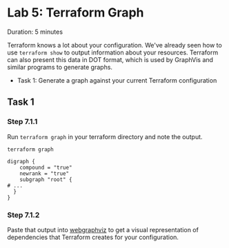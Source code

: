 # Lab 5: Terraform Graph

Duration: 5 minutes

Terraform knows a lot about your configuration. We've already seen how to use
`terraform show` to output information about your resources. Terraform can also
present this data in DOT format, which is used by GraphVis and similar programs to generate graphs.

- Task 1: Generate a graph against your current Terraform configuration

## Task 1

### Step 7.1.1

Run `terraform graph` in your terraform directory and note the output.

```shell
terraform graph
```

```text
digraph {
	compound = "true"
	newrank = "true"
	subgraph "root" {
# ...
  }
}
```

### Step 7.1.2

Paste that output into [webgraphviz](http://www.webgraphviz.com) to get a visual representation of dependencies that Terraform creates for your configuration.
